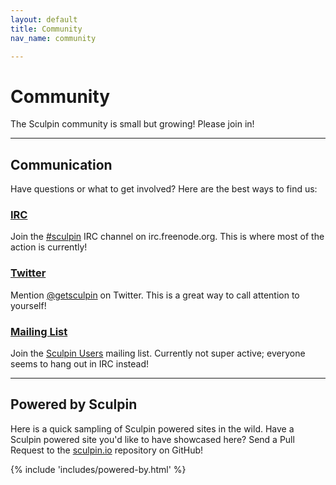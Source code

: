 ```yaml
---
layout: default
title: Community
nav_name: community

---
```


# Community

The Sculpin community is small but growing! Please join in!

<hr>

## Communication

Have questions or what to get involved? Here are the best ways to find us:

<div class="row">
	<div class="col-sm-4">
		<h3><a href="irc://irc.freenode.org/%23sculpin">IRC <small><i class="icon icon-comment"></i></small></a></h3>
		<p>
			Join the <a href="irc://irc.freenode.org/%23sculpin">#sculpin</a>
			IRC channel on irc.freenode.org. This is where most of the action is
			currently!
		</p>
	</div>
	<div class="col-sm-4">
		<h3><a href="https://twitter.com/getsculpin">Twitter <small><i class="icon icon-twitter"></i></small></a></h3>
		<p>
			Mention <a href="https://twitter.com/getsculpin">@getsculpin</a> on
			Twitter. This is a great way to call attention to yourself!
		</p>
	</div>
	<div class="col-sm-4">
		<h3><a href="https://groups.google.com/group/sculpin-users">Mailing List <small><i class="icon icon-group"></i></small></a></h3>
		<p>
			Join the <a href="https://groups.google.com/group/sculpin-users">
			Sculpin Users</a> mailing list. Currently not super active; everyone
			seems to hang out in IRC instead!
		</p>
	</div>
</div>

<hr>

## Powered by Sculpin

Here is a quick sampling of Sculpin powered sites in the wild. Have a Sculpin
powered site you'd like to have showcased here? Send a Pull Request to the
<a href="https://github.com/sculpin/sculpin.io">sculpin.io</a> repository on
GitHub!

{% include 'includes/powered-by.html' %}
